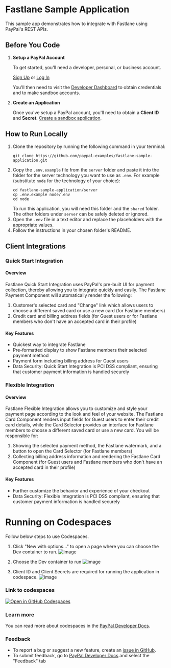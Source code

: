 # Fastlane Sample Application

This sample app demonstrates how to integrate with Fastlane using PayPal's REST APIs.

## Before You Code

1. **Setup a PayPal Account**

    To get started, you'll need a developer, personal, or business account.

    [Sign Up](https://www.paypal.com/signin/client?flow=provisionUser) or [Log In](https://www.paypal.com/signin?returnUri=https%253A%252F%252Fdeveloper.paypal.com%252Fdashboard&intent=developer)

    You'll then need to visit the [Developer Dashboard](https://developer.paypal.com/dashboard/) to obtain credentials and to make sandbox accounts.

2. **Create an Application**

    Once you've setup a PayPal account, you'll need to obtain a **Client ID** and **Secret**. [Create a sandbox application](https://developer.paypal.com/dashboard/applications/sandbox/create).

## How to Run Locally

1. Clone the repository by running the following command in your terminal:
    ```
    git clone https://github.com/paypal-examples/fastlane-sample-application.git
    ```
2. Copy the `.env.example` file from the `server` folder and paste it into the folder for the server technology you want to use as `.env`. For example (substitute `node` for the technology of your choice):
    ```
    cd fastlane-sample-application/server
    cp .env.example node/.env
    cd node
    ```
    To run this application, you will need this folder and the `shared` folder. The other folders under `server` can be safely deleted or ignored.
3. Open the `.env` file in a text editor and replace the placeholders with the appropriate values.
4. Follow the instructions in your chosen folder's README.

## Client Integrations

### Quick Start Integration

#### Overview
Fastlane Quick Start Integration uses PayPal's pre-built UI for payment collection, thereby allowing you to integrate quickly and easily. The Fastlane Payment Component will automatically render the following:
1. Customer's selected card and "Change" link which allows users to choose a different saved card or use a new card (for Fastlane members)
2. Credit card and billing address fields (for Guest users or for Fastlane members who don't have an accepted card in their profile)

#### Key Features
- Quickest way to integrate Fastlane
- Pre-formatted display to show Fastlane members their selected payment method
- Payment form including billing address for Guest users
- Data Security: Quick Start Integration is PCI DSS compliant, ensuring that customer payment information is handled securely

### Flexible Integration

#### Overview
Fastlane Flexible Integration allows you to customize and style your payment page according to the look and feel of your website. The Fastlane Card Component renders input fields for Guest users to enter their credit card details, while the Card Selector provides an interface for Fastlane members to choose a different saved card or use a new card. You will be responsible for:
1. Showing the selected payment method, the Fastlane watermark, and a button to open the Card Selector (for Fastlane members)
2. Collecting billing address information and rendering the Fastlane Card Component (for Guest users and Fastlane members who don't have an accepted card in their profile)

#### Key Features
- Further customize the behavior and experience of your checkout
- Data Security: Flexible Integration is PCI DSS compliant, ensuring that customer payment information is handled securely

# Running on Codespaces
Follow below steps to use Codespaces.

1) Click "New with options..." to open a page where you can choose the Dev container to run.
![image](https://github.com/user-attachments/assets/0d4bf202-0c94-42ec-aa2e-d8ccb6da9eb8)

2) Choose the Dev container to run
![image](https://github.com/user-attachments/assets/b612467d-9fdc-4666-8dfa-0d99af6a2d39)

3) Client ID and Client Secrets are required for running the application in codespace.
![image](https://github.com/user-attachments/assets/cbbc4521-aa43-403f-9243-e3c555e67f4a)



### Link to codespaces 

[![Open in GitHub Codespaces](https://github.com/codespaces/badge.svg)](https://codespaces.new/paypal-examples/fastlane-sample-application)

### Learn more 

You can read more about codespaces in the [PayPal Developer Docs](https://developer.paypal.com/api/rest/sandbox/codespaces).

### Feedback 

* To report a bug or suggest a new feature, create an [issue in GitHub](https://github.com/paypal-examples/paypaldevsupport/issues/new/choose). 
* To submit feedback, go to [PayPal Developer Docs](https://developer.paypal.com/api/rest/sandbox/codespaces) and select the "Feedback" tab
